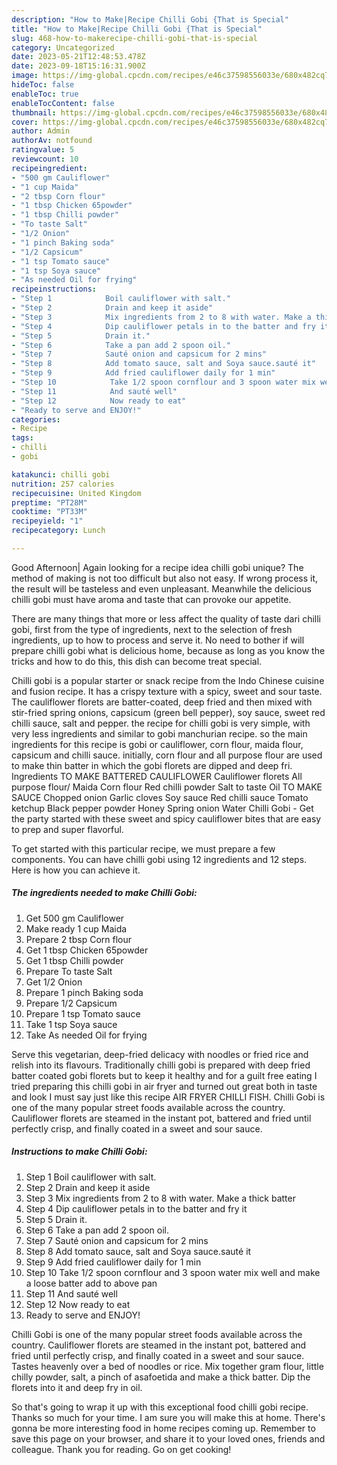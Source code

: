 ```yaml
---
description: "How to Make|Recipe Chilli Gobi {That is Special"
title: "How to Make|Recipe Chilli Gobi {That is Special"
slug: 468-how-to-makerecipe-chilli-gobi-that-is-special
category: Uncategorized
date: 2023-05-21T12:48:53.478Z
date: 2023-09-18T15:16:31.900Z
image: https://img-global.cpcdn.com/recipes/e46c37598556033e/680x482cq70/chilli-gobi-recipe-main-photo.jpg
hideToc: false
enableToc: true
enableTocContent: false
thumbnail: https://img-global.cpcdn.com/recipes/e46c37598556033e/680x482cq70/chilli-gobi-recipe-main-photo.jpg
cover: https://img-global.cpcdn.com/recipes/e46c37598556033e/680x482cq70/chilli-gobi-recipe-main-photo.jpg
author: Admin
authorAv: notfound
ratingvalue: 5
reviewcount: 10
recipeingredient:
- "500 gm Cauliflower"
- "1 cup Maida"
- "2 tbsp Corn flour"
- "1 tbsp Chicken 65powder"
- "1 tbsp Chilli powder"
- "To taste Salt"
- "1/2 Onion"
- "1 pinch Baking soda"
- "1/2 Capsicum"
- "1 tsp Tomato sauce"
- "1 tsp Soya sauce"
- "As needed Oil for frying"
recipeinstructions:
- "Step 1            Boil cauliflower with salt."
- "Step 2            Drain and keep it aside"
- "Step 3            Mix ingredients from 2 to 8 with water. Make a thick batter"
- "Step 4            Dip cauliflower petals in to the batter and fry it"
- "Step 5            Drain it."
- "Step 6            Take a pan add 2 spoon oil."
- "Step 7            Sauté onion and capsicum for 2 mins"
- "Step 8            Add tomato sauce, salt and Soya sauce.sauté it"
- "Step 9            Add fried cauliflower daily for 1 min"
- "Step 10            Take 1/2 spoon cornflour and 3 spoon water mix well and make a loose batter add to above pan"
- "Step 11            And sauté well"
- "Step 12            Now ready to eat"
- "Ready to serve and ENJOY!"
categories:
- Recipe
tags:
- chilli
- gobi

katakunci: chilli gobi 
nutrition: 257 calories
recipecuisine: United Kingdom
preptime: "PT28M"
cooktime: "PT33M"
recipeyield: "1"
recipecategory: Lunch

---
```



Good Afternoon| Again looking for a recipe idea chilli gobi unique? The method of making is not too difficult but also not easy. If wrong process it, the result will be tasteless and even unpleasant. Meanwhile the delicious chilli gobi must have aroma and taste that can provoke our appetite.






There are many things that more or less affect the quality of taste dari chilli gobi, first from the type of ingredients, next to the selection of fresh ingredients, up to how to process and serve it. No need to bother if will prepare chilli gobi what is delicious home, because as long as you know the tricks and how to do this, this dish can become treat  special.


Chilli gobi is a popular starter or snack recipe from the Indo Chinese cuisine and fusion recipe. It has a crispy texture with a spicy, sweet and sour taste. The cauliflower florets are batter-coated, deep fried and then mixed with stir-fried spring onions, capsicum (green bell pepper), soy sauce, sweet red chilli sauce, salt and pepper. the recipe for chilli gobi is very simple, with very less ingredients and similar to gobi manchurian recipe. so the main ingredients for this recipe is gobi or cauliflower, corn flour, maida flour, capsicum and chilli sauce. initially, corn flour and all purpose flour are used to make thin batter in which the gobi florets are dipped and deep fri. Ingredients TO MAKE BATTERED CAULIFLOWER Cauliflower florets All purpose flour/ Maida Corn flour Red chilli powder Salt to taste Oil TO MAKE SAUCE Chopped onion Garlic cloves Soy sauce Red chilli sauce Tomato ketchup Black pepper powder Honey Spring onion Water Chilli Gobi - Get the party started with these sweet and spicy cauliflower bites that are easy to prep and super flavorful.


To get started with this particular recipe, we must prepare a few components. You can have chilli gobi using 12 ingredients and 12 steps. Here is how you can achieve it.

<!--inarticleads1-->

##### The ingredients needed to make Chilli Gobi:

1. Get 500 gm Cauliflower
1. Make ready 1 cup Maida
1. Prepare 2 tbsp Corn flour
1. Get 1 tbsp Chicken 65powder
1. Get 1 tbsp Chilli powder
1. Prepare To taste Salt
1. Get 1/2 Onion
1. Prepare 1 pinch Baking soda
1. Prepare 1/2 Capsicum
1. Prepare 1 tsp Tomato sauce
1. Take 1 tsp Soya sauce
1. Take As needed Oil for frying


Serve this vegetarian, deep-fried delicacy with noodles or fried rice and relish into its flavours. Traditionally chilli gobi is prepared with deep fried batter coated gobi florets but to keep it healthy and for a guilt free eating I tried preparing this chilli gobi in air fryer and turned out great both in taste and look I must say just like this recipe AIR FRYER CHILLI FISH. Chilli Gobi is one of the many popular street foods available across the country. Cauliflower florets are steamed in the instant pot, battered and fried until perfectly crisp, and finally coated in a sweet and sour sauce. 

<!--inarticleads2-->

##### Instructions to make Chilli Gobi:

1. Step 1            Boil cauliflower with salt.
1. Step 2            Drain and keep it aside
1. Step 3            Mix ingredients from 2 to 8 with water. Make a thick batter
1. Step 4            Dip cauliflower petals in to the batter and fry it
1. Step 5            Drain it.
1. Step 6            Take a pan add 2 spoon oil.
1. Step 7            Sauté onion and capsicum for 2 mins
1. Step 8            Add tomato sauce, salt and Soya sauce.sauté it
1. Step 9            Add fried cauliflower daily for 1 min
1. Step 10            Take 1/2 spoon cornflour and 3 spoon water mix well and make a loose batter add to above pan
1. Step 11            And sauté well
1. Step 12            Now ready to eat
1. Ready to serve and ENJOY!

Chilli Gobi is one of the many popular street foods available across the country. Cauliflower florets are steamed in the instant pot, battered and fried until perfectly crisp, and finally coated in a sweet and sour sauce. Tastes heavenly over a bed of noodles or rice. Mix together gram flour, little chilly powder, salt, a pinch of asafoetida and make a thick batter. Dip the florets into it and deep fry in oil. 

So that's going to wrap it up with this exceptional food chilli gobi recipe. Thanks so much for your time. I am sure you will make this at home. There's gonna be more interesting food in home recipes coming up. Remember to save this page on your browser, and share it to your loved ones, friends and colleague. Thank you for reading. Go on get cooking!
